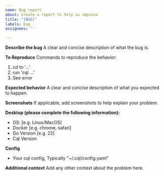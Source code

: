 ```yaml
---
name: Bug report
about: Create a report to help us improve
title: "[BUG]"
labels: bug
assignees: ''

---
```


**Describe the bug**
A clear and concise description of what the bug is.

**To Reproduce**
Commands to reproduce the behavior:
1. cd to '...'
2. run 'cql ...'
3. See error

**Expected behavior**
A clear and concise description of what you expected to happen.

**Screenshots**
If applicable, add screenshots to help explain your problem.

**Desktop (please complete the following information):**
 - OS: [e.g. Linux/MacOS]
 - Docker [e.g. chrome, safari]
 - Go Version [e.g. 22]
 - Cql Version

**Config**
 - Your cql config, Typically "~/.cql/config.yaml"

**Additional context**
Add any other context about the problem here.
